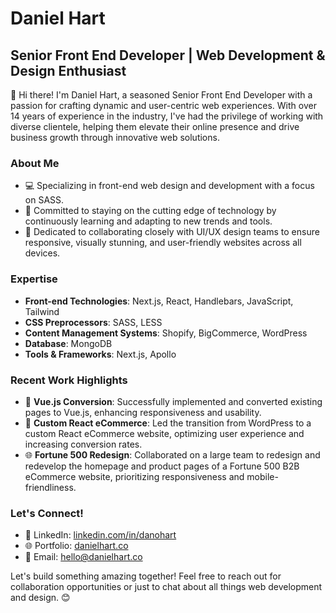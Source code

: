 # Daniel Hart
## Senior Front End Developer | Web Development & Design Enthusiast

👋 Hi there! I'm Daniel Hart, a seasoned Senior Front End Developer with a passion for crafting dynamic and user-centric web experiences. With over 14 years of experience in the industry, I've had the privilege of working with diverse clientele, helping them elevate their online presence and drive business growth through innovative web solutions.

### About Me
- 💻 Specializing in front-end web design and development with a focus on SASS.
- 🌟 Committed to staying on the cutting edge of technology by continuously learning and adapting to new trends and tools.
- 🎨 Dedicated to collaborating closely with UI/UX design teams to ensure responsive, visually stunning, and user-friendly websites across all devices.

### Expertise
- **Front-end Technologies**: Next.js, React, Handlebars, JavaScript, Tailwind
- **CSS Preprocessors**: SASS, LESS
- **Content Management Systems**: Shopify, BigCommerce, WordPress
- **Database**: MongoDB
- **Tools & Frameworks**: Next.js, Apollo

### Recent Work Highlights
- 🚀 **Vue.js Conversion**: Successfully implemented and converted existing pages to Vue.js, enhancing responsiveness and usability.
- 💼 **Custom React eCommerce**: Led the transition from WordPress to a custom React eCommerce website, optimizing user experience and increasing conversion rates.
- 🌐 **Fortune 500 Redesign**: Collaborated on a large team to redesign and redevelop the homepage and product pages of a Fortune 500 B2B eCommerce website, prioritizing responsiveness and mobile-friendliness.

### Let's Connect!
- 🔗 LinkedIn: [linkedin.com/in/danohart](https://www.linkedin.com/in/danohart/)
- 🌐 Portfolio: [danielhart.co](https://danielhart.co)
- 📧 Email: [hello@danielhart.co](mailto:hello@danielhart.co)

Let's build something amazing together! Feel free to reach out for collaboration opportunities or just to chat about all things web development and design. 😊
